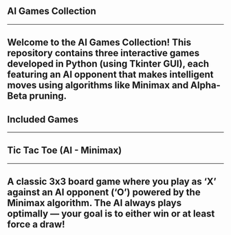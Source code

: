 ## AI Games Collection
----
Welcome to the AI Games Collection!
This repository contains three interactive games developed in Python (using Tkinter GUI), each featuring an AI opponent that makes intelligent moves using algorithms like Minimax and Alpha-Beta pruning.
----
## Included Games
----
## Tic Tac Toe (AI - Minimax)
----
A classic 3x3 board game where you play as ‘X’ against an AI opponent (‘O’) powered by the Minimax algorithm.
The AI always plays optimally — your goal is to either win or at least force a draw!
----


